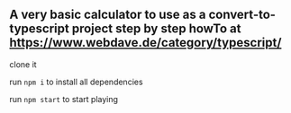 ## A very basic calculator to use as a convert-to-typescript project step by step howTo at https://www.webdave.de/category/typescript/

clone it 

run `npm i` to install all dependencies

run `npm start` to start playing
